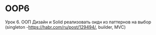 # OOP6
Урок 6. ООП Дизайн и Solid
реализовать оидн из паттернов на выбор (singleton -https://habr.com/ru/post/129494/, builder, MVC)
